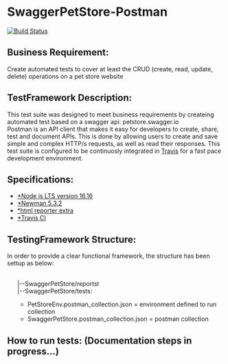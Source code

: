 # SwaggerPetStore-Postman
[![Build Status](https://app.travis-ci.com/aisabel/SwaggerPetStore-Postman.svg?branch=main)](https://app.travis-ci.com/aisabel/SwaggerPetStore-Postman.svg?branch=main)


<h2>Business Requirement:</h2>
<p align="justified">Create automated tests to cover at least the CRUD (create, read, update, delete) operations on a pet store website</p>

<h2>TestFramework Description:</h2>
<p align="justified">This test suite was designed to meet business requirements by createing automated test based on a swagger api: petstore.swagger.io</br>
 Postman is an API client that makes it easy for developers to create, share, test and document APIs. This is done by allowing users to create and save simple and complex HTTP/s requests, as well as read their responses. This test suite is configured to be continuosly integrated in <a href="https://app.travis-ci.com/github/aisabel/SwaggerPetStore-Postman/builds">Travis</a> for a fast pace development environment.</p>
 
 <h2>Specifications:</h2>
<ul>
  <li><a href="https://www.postman.com/product/what-is-postman>*Postman Version 9.25.1</a></li>
  <li><a href="https://nodejs.org/dist/v16.16.0/node-v16.16.0-x64.msi">*Node js LTS version 16.16</a></li>
   <li><a href="https://www.npmjs.com/package/newman">*Newman 5.3.2</a></li>
  <li><a href="https://github.com/DannyDainton/newman-reporter-htmlextra">*html reporter extra </a></li>
  <li><a href="https://docs.travis-ci.com/user/tutorial/">*Travis CI </a></li>
   
</ul>

<h2>TestingFramework Structure:</h2>
In order to provide a clear functional framework, the structure has been settup as below:</br>
</br>

<ul>
|--SwaggerPetStore/reportst</br>
|--SwaggerPetStore/tests:</br>
<ul>
 <li>PetStoreEnv.postman_collection.json = environment defined to run collection</li>
 <li>SwaggerPetStore.postman_collection.json = postman collection</li>
</ul>
</ul>

  
<h2>How to run tests: (Documentation steps in progress...)</h2>
   

